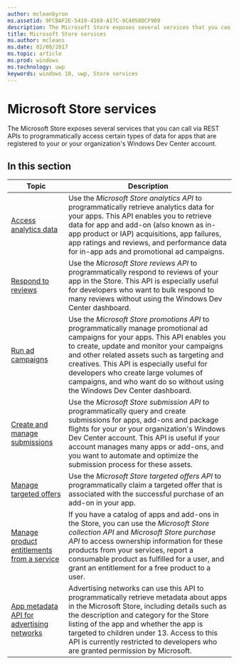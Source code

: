 ```yaml
---
author: mcleanbyron
ms.assetid: 9FCBAF2E-5419-4169-A17C-9C4058DCF909
description: The Microsoft Store exposes several services that you can call via REST APIs to programmatically access certain types of data for apps that are registered to your or your organization''s Windows Dev Center account.
title: Microsoft Store services
ms.author: mcleans
ms.date: 02/08/2017
ms.topic: article
ms.prod: windows
ms.technology: uwp
keywords: windows 10, uwp, Store services
---
```


# Microsoft Store services

The Microsoft Store exposes several services that you can call via REST APIs to programmatically access certain types of data for apps that are registered to your or your organization's Windows Dev Center account.

## In this section


| Topic            | Description                 |
|------------------|-----------------------------|
| [Access analytics data](access-analytics-data-using-windows-store-services.md) | Use the *Microsoft Store analytics API* to programmatically retrieve analytics data for your apps. This API enables you to retrieve data for app and add-on (also known as in-app product or IAP) acquisitions, app failures, app ratings and reviews, and performance data for in-app ads and promotional ad campaigns. |
| [Respond to reviews](respond-to-reviews-using-windows-store-services.md) | Use the *Microsoft Store reviews API* to programmatically respond to reviews of your app in the Store. This API is especially useful for developers who want to bulk respond to many reviews without using the Windows Dev Center dashboard.  |
| [Run ad campaigns](run-ad-campaigns-using-windows-store-services.md) | Use the *Microsoft Store promotions API* to programmatically manage promotional ad campaigns for your apps. This API enables you to create, update and monitor your campaigns and other related assets such as targeting and creatives. This API is especially useful for developers who create large volumes of campaigns, and who want do so without using the Windows Dev Center dashboard. |
| [Create and manage submissions](create-and-manage-submissions-using-windows-store-services.md) | Use the *Microsoft Store submission API* to programmatically query and create submissions for apps, add-ons and package flights for your or your organization's Windows Dev Center account. This API is useful if your account manages many apps or add-ons, and you want to automate and optimize the submission process for these assets. |
| [Manage targeted offers ](manage-targeted-offers-using-windows-store-services.md) | Use the *Microsoft Store targeted offers API* to programmatically claim a targeted offer that is associated with the successful purchase of an add-on in your app. |
| [Manage product entitlements from a service](view-and-grant-products-from-a-service.md)  | If you have a catalog of apps and add-ons in the Store, you can use the *Microsoft Store collection API* and *Microsoft Store purchase API* to access ownership information for these products from your services, report a consumable product as fulfilled for a user, and grant an entitlement for a free product to a user.  |
| [App metadata API for advertising networks](app-metadata-api-for-advertising-networks.md)  | Advertising networks can use this API to programmatically retrieve metadata about apps in the Microsoft Store, including details such as the description and category for the Store listing of the app and whether the app is targeted to children under 13. Access to this API is currently restricted to developers who are granted permission by Microsoft.  |
